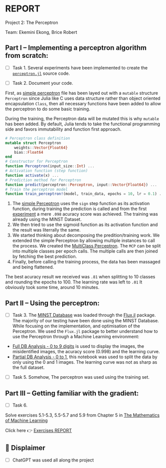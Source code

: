 # REPORT

Project 2: The Perceptron

Team: Ekemini Ekong, Brice Robert 

## Part I – Implementing a perceptron algorithm from scratch:

- [ ] Task 1. Several experiments have been implemented to create the  [`perceptron.jl`](perceptron.jl) source code.

- [ ] Task 2. Document your code.

First, as [simple perceptron](experiments/perceptron.jl) file has been layed out with a `mutable` structure `Perceptron` since Julia like C uses data structure rather than object oriented encapsulation `Class`, then all necessary functions have been added to allow the perceptron to do some basic training.

During the training, the Perceptron data will be mutated this is why `mutable` has been added. By default, Julia tends to take the functional programming side and favors immutability and function first approach.

```julia
# Perceptron class definition
mutable struct Perceptron
    weights::Vector{Float64}
    bias::Float64
end
# Constructor for Perceptron
function Perceptron(input_size::Int) ...
# Activation function (step function)
function activate(x) ...
# Prediction method for Perceptron
function predict(perceptron::Perceptron, input::Vector{Float64}) ...
# Train the perceptron model
function train_perceptron!(model, train_data, epochs = 10, lr = 0.1) ...
```

1. The [simple Perceptron](experiments/perceptron.jl) uses the `sign` step function as its activation function, during training the prediction is called and from the first [experiment](experiments/experiment.ipynb) a mere `.098` acuracy score was achieved. The training was already using the MINST Dataset.
2. We then tried to use the sigmoid function as its activation function and the result was literrally the same.
3. We started thinking about decomposing the predition/training work. We extended the simple Perceptron by allowing multiple instances to call the process. We created the [MultiClass Perceptron](perceptron.jl). The `MCP` can be split into multiple classes per epoch calls. The multiple calls are then joined by fetching the best prediction.
4. Finally, before calling the training process, the data has been massaged and being flattened.

The best acuracy result we received was `.81` when splitting to 10 classes and rounding the epochs to 100. The learning rate was left to `.01`
It obviously took some time, around 10 minutes. 

## Part II – Using the perceptron:

- [ ] Task 3. The [MINST Database](https://en.wikipedia.org/wiki/MNIST_database) was loaded through the [Flux.jl](https://fluxml.ai/) package. The majority of our testing have been done using the MINST Database. While focusing on the implementation, and optimisation of the Perceptron. We used the `Flux.jl` package to better understand how to use the Perceptron through a Machine Learning environment:

- [Full DB Analysis - 0 to 9 digits](experiments/experiment_with-Flux-MNIST-full.jl.ipynb) is used to display the images, the misidentified images, the acuracy score (0.998) and the learning curve.
- [Partial DB Analysis - 0 to 1](experiments/experiment_with-Flux-MNIST-part.jl.ipynb), this notebook was used to split the data by only using the 0 and 1 images. The learning curve was not as sharp as the full dataset.

- [ ] Task 5. Somehow, The perceptron was used using the training set.

## Part III – Getting familiar with the gradient:


- [ ] Task 6.

Solve exercises 5.1-5.3, 5.5-5.7 and 5.9 from Chapter 5 in [The Mathematics of Machine Learning](https://mml-book.github.io/book/mml-book.pdf)

Click here &#x1F449; [Exercises REPORT](REPORT_Part-III.jl.ipynb) 

## &#x1F4D5; Displaimer
- [ ] ChatGPT was used all along the project
